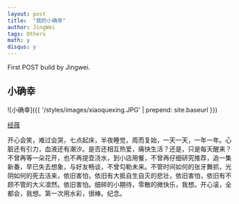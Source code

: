 ```yaml
---
layout: post
title:  "我的小确幸"
author: JingWei
tags: Others
math: y
disqus: y
---
```



First POST build by Jingwei.


小确幸
------------------------

![小确幸]({{ '/styles/images/xiaoquexing.JPG' | prepend: site.baseurl  }})


[经薇](#)


开心会笑，难过会哭，七点起床，半夜睡觉，周而复始，一天一天，一年一年。心脏还有引力，血液还有潮汐。是否还相互热爱，痛快生活？还是，只是每天醒来？不曾再等一朵花开，也不再提壶浇水，到小店用餐，不曾再仔细研究推荐，追一集新番，早已失去想象，与好友畅谈，不曾勾勒未来。不管时间如何的张牙舞抓，光阴如何的死去活来，依旧害怕，依旧有大抵自生自灭的悲壮，依旧害怕，依旧有不顾不管的大义凛然。依旧害怕。细碎的小期待，零散的微快乐，我想。开心滚，全都会，我想。第一次用水彩，很棒。纪念。

[jekyll]:      http://jekyllrb.com
[jekyll-gh]:   https://github.com/jekyll/jekyll
[jekyll-help]: https://github.com/jekyll/jekyll-help
